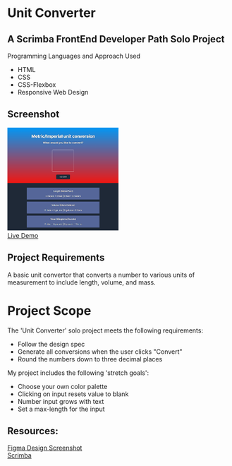 # Unit Converter
## A Scrimba FrontEnd Developer Path Solo Project
Programming Languages and Approach Used
<ul>
<li>HTML</li>
<li>CSS</li>
 <li>CSS-Flexbox</li>
<li>Responsive Web Design</li>
</ul>
 
## Screenshot
 <img src="project-screenshot.png" width=50% height=50%><br>
 [Live Demo](https://9tfdev-m3-solo-unit-converter.netlify.app/)
 
## Project Requirements
 A basic unit convertor that converts a number to various units of measurement to include length, volume, and mass.
 
 # Project Scope
 The 'Unit Converter' solo project meets the following requirements:
 <ul>
 <li>Follow the design spec</li>
 <li>Generate all conversions when the user clicks "Convert"</li>
 <li>Round the numbers down to three decimal places</li>
 </ul>
 
 My project includes the following 'stretch goals':
 <ul>
<li>Choose your own color palette</li>
<li>Clicking on input resets value to blank</li>
<li>Number input grows with text</li>
<li>Set a max-length for the input</li>
 </ul>
 
 ## Resources:
 [Figma Design Screenshot](https://github.com/famanakis/Scrimba/blob/main/m03-solo-unit-converter/figma-design.png)<br>
 [Scrimba](https://scrimba.com/)
 
 

